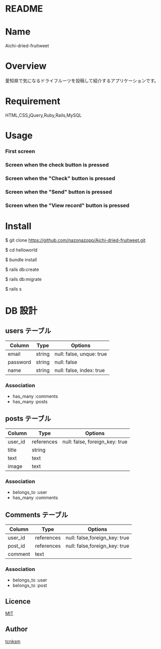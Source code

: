 # README

# Name

Aichi-dried-fruitweet

# Overview

愛知県で気になるドライフルーツを投稿して紹介するアプリケーションです。

# Requirement

HTML,CSS,jQuery,Ruby,Rails,MySQL

# Usage

### First screen

### Screen when the check button is pressed

### Screen when the "Check" button is pressed

### Screen when the "Send" button is pressed

### Screen when the "View record" button is pressed

# Install

$ git clone https://github.com/nazonazopp/Aichi-dried-fruitweet.git

$ cd helloworld

$ bundle install

$ rails db:create

$ rails db:migrate

$ rails s

# DB 設計

## users テーブル

| Column   | Type   | Options                  |
| -------- | ------ | ------------------------ |
| email    | string | null: false, unque: true |
| password | string | null: false              |
| name     | string | null: false, index: true |

### Association

- has_many :comments
- has_many :posts

## posts テーブル

| Column  | Type       | Options                        |
| ------- | ---------- | ------------------------------ |
| user_id | references | null: false, foreign_key: true |
| title   | string     |                                |
| text    | text       |                                |
| image   | text       |                                |

### Association

- belongs_to :user
- has_many :comments

## Comments テーブル

| Column  | Type       | Options                       |
| ------- | ---------- | ----------------------------- |
| user_id | references | null: false,foreign_key: true |
| post_id | references | null: false,foreign_key: true |
| comment | text       |                               |

### Association

- belongs_to :user
- belongs_to :post

## Licence

[MIT](https://github.com/tcnksm/tool/blob/master/LICENCE)

## Author

[tcnksm](https://github.com/tcnksm)
